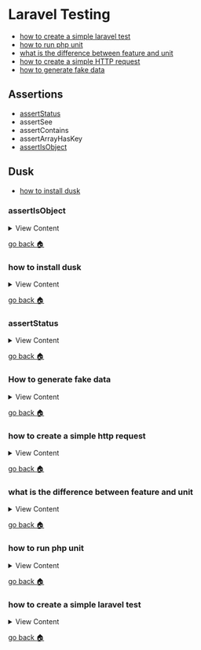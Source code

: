 # Laravel Testing

- [how to create a simple laravel test][simple-test]
- [how to run php unit][run-unit]
- [what is the difference between feature and unit][fet-unit]
- [how to create a simple HTTP request][http-req]
- [how to generate fake data][gen-data]

## Assertions
- [assertStatus][a-status]
- assertSee
- assertContains
- assertArrayHasKey
- [assertIsObject][a-obj]

## Dusk
- [how to install dusk][inst-dusk]

[a-obj]:#assertIsObject
[inst-dusk]:#how-to-install-dusk
[a-status]:#assertstatus
[gen-data]:#how-to-generate-fake-data
[http-req]:#how-to-create-a-simple-http-request
[fet-unit]:#what-is-the-difference-between-feature-and-unit
[run-unit]:#how-to-run-php-unit
[simple-test]:#how-to-create-a-simple-laravel-test
[home]:#laravel-testing

### assertIsObject

<details>
<summary>
View Content
</summary>

**reference**
- [phpunit](https://phpunit.readthedocs.io/en/8.2/assertions.html#assertisobject)

If you are just checking information and echoing out the information
in an object **assertIsObject** this is the best way to check if it is an object

**In ProductTest**

```
<?php

namespace Tests\Unit;

use Tests\TestCase;
use Illuminate\Foundation\Testing\WithFaker;
use Illuminate\Foundation\Testing\RefreshDatabase;

class ProductTest extends TestCase
{
    /**
     * A basic test example.
     *
     * @return void
     */
    public function testExample()
    {
       $response = $this->get("/products/1");

       $this->assertIsObject($response); // this will return true
       $response->assertSee('"id"'); // this will return false even though id is within the object
    }
}



```


**In the controller**

```
<?php

namespace App\Http\Controllers;

use Illuminate\Http\Request;
use App\Soda as Soda;

class ProductController extends Controller
{
    /**
     * Display a listing of the resource.
     *
     * @return \Illuminate\Http\Response
     */
     public function show($id)
     {
         $soda = Soda::find($id);

       echo $soda; // outputs the object
     }
}
```

**In routes**

```

Route::prefix("products")->group(function(){
  Route::get('/', "ProductController@index");
  Route::get('{id}', "ProductController@show");// grabs the id of the product
});

```




</details>

[go back :house:][home]


### how to install dusk

<details>
<summary>
View Content
</summary>

**reference**
- [laravel](https://laravel.com/docs/5.6/dusk)

**This is how you install laravel dusk in laravel 5.6**

1. Install `laravel/dusk`

```
composer require --dev laravel/dusk:"^4.0"
```

2. Then install dusk with php artisan

```
php artisan dusk:install
```

3. Now, this version of dusk will only work in chrome that has the version 70-73.
So if you have a chrome version higher than that, then you have to uninstall  chrome.
So in the start menu type in "chrome", and right-click the icon to uninstall it.

4. After chrome is uninstalled, go to this [link](https://www.slimjet.com/chrome/google-chrome-old-version.php) and install a version of chrome between 70-73

5. After that chrome version installed, add this into the terminal

```
php artisan dusk
```

6. Hopefully, the test will pass

</details>

[go back :house:][home]

### assertStatus

<details>
<summary>
View Content
</summary>

**reference**
- [laravel](https://laravel.com/docs/5.8/http-tests#assert-status)


```
$response->assertStatus($code);
```

</details>

[go back :house:][home]


### How to generate fake data


<details>
<summary>
View Content
</summary>


1. create a factory model, also make sure that you have the database
and model created

```
php artisan make:factory Article
```

2. If you have not created a model or the table then type the command in


```

php artisan make:model  Article -m  // this creates the model and the migration table

```


3. In `databases/migrations` find the migrations table and edit it to your liking

```
<?php

use Illuminate\Support\Facades\Schema;
use Illuminate\Database\Schema\Blueprint;
use Illuminate\Database\Migrations\Migration;

class CreateSodasTable extends Migration
{
    /**
     * Run the migrations.
     *
     * @return void
     */
    public function up()
    {
        Schema::create('articles', function (Blueprint $table) {
            $table->increments('id');
            $table->string("title", "50");
            $table->text("content");
            $table->integer("author_id");
            $table->timestamps();
        });
    }

    /**
     * Reverse the migrations.
     *
     * @return void
     */
    public function down()
    {
        Schema::dropIfExists('articles');
    }
}


```

4. Migrate the table

```
 php artisan migrate
```

5. then go to `databases\factories\Article.php`, and add the faker property

```
<?php

use Faker\Generator as Faker;
use App\Article;

$factory->define(Article::class, function (Faker $faker) {
     return [
        'title' => $faker->title,
        'content' => $faker->paragraph,
        'author_id' => $faker->randomDigit
    ];
});
```

6. then go to `databases\seeds\DatabaseSeeder.php` and add the code to the
method

```
<?php

use Illuminate\Database\Seeder;
use App\Article;

class DatabaseSeeder extends Seeder
{
    /**
     * Run the database seeds.
     *
     * @return void
     */
    public function run()
    {
        // $this->call(UsersTableSeeder::class);
        factory(Article::class,1000)->create();
    }
}

```

7. finally, seed the data

```
php artisan db:seed

```

8. And that will create the rows of data

</details>

[go back :house:][home]

### how to create a simple http request

<details>
<summary>
View Content
</summary>



```php
namespace Tests\Feature;

use Tests\TestCase;
use Illuminate\Foundation\Testing\WithFaker;
use Illuminate\Foundation\Testing\RefreshDatabase;

class userTest extends TestCase
{
    /**
     * A basic test example.
     *
     * @return void
     */
    public function testHomepage()
    {
        $response = $this->get("/");

        $response->assertStatus(200);
}

```

</details>

[go back :house:][home]


### what is the difference between feature and unit

<details>
<summary>
View Content
</summary>

**reference**
- [How to write tests for Laravel applications](https://blog.pusher.com/tests-laravel-applications/)

**Unit Testing:** Unit testing focuses on testing the functionality of a little part of your application like a handful of methods or a class.

**Feature Testing:** Tests that an entire feature actually works. At this point, you can test many classes and methods, or an entire package depending on how your application is structured.

</details>

[go back :house:][home]



### how to run php unit

<details>
<summary>
View Content
</summary>

```
./vendor/bin/phpunit
```

</details>

[go back :house:][home]



### how to create a simple laravel test

<details>
<summary>
View Content
</summary>

**reference**
- [laravel](https://laravel.com/docs/5.8/testing)

1. Create a name for a test in the terminal

```
// Create a test in the Feature directory...
php artisan make:test UserTest


```

2. In `tests/Feature` you should find your test file and if you open it will look
like this

```php


namespace Tests\Unit;

use Tests\TestCase;
use Illuminate\Foundation\Testing\RefreshDatabase;

class ExampleTest extends TestCase
{
    /**
     * A basic test example.
     *
     * @return void
     */
    public function testBasicTest()
    {
        $this->assertTrue(true);
    }
}
```

3. To run the test you created, simply add this in the terminal

```
./vendor/bin/phpunit

```

4. This will run the tests and tell you if the number of tests have succeeded or failed


</details>

[go back :house:][home]
